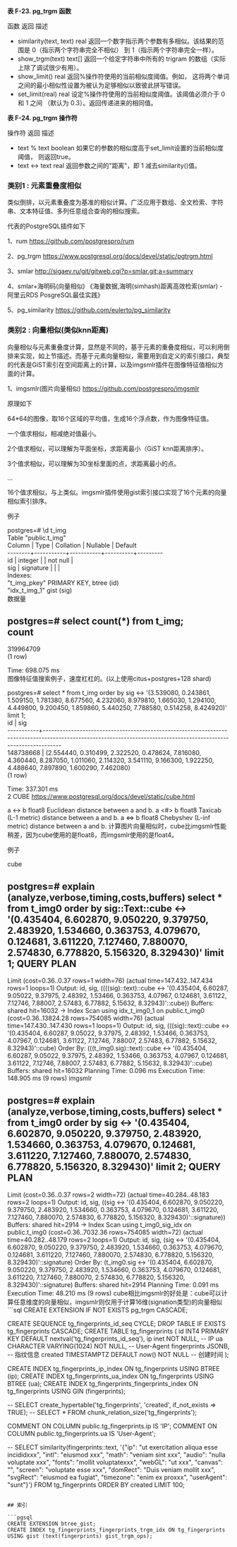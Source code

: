 **表 F-23. pg_trgm 函数**

函数	返回	描述
- similarity(text, text)	real	返回一个数字指示两个参数有多相似。该结果的范围是 0（指示两个字符串完全不相似） 到 1（指示两个字符串完全一样）。
- show_trgm(text)	text[]	返回一个给定字符串中所有的 trigram 的数组（实际上除了调试很少有用）。
- show_limit()	real	返回%操作符使用的当前相似度阈值。例如， 这将两个单词之间的最小相似性设置为被认为足够相似以致彼此拼写错误。
- set_limit(real)	real	设定%操作符使用的当前相似度阈值。该阈值必须介于 0 和 1 之间 （默认为 0.3）。返回传递进来的相同值。

**表 F-24. pg_trgm 操作符**

操作符	返回	描述
- text % text	boolean	如果它的参数的相似度高于set_limit设置的当前相似度阈值， 则返回true。
- text <-> text	real	返回参数之间的"距离"，即 1 减去similarity()值。

### 类别1 : 元素重叠度相似
类似倒排，以元素重叠度为基准的相似计算。广泛应用于数组、全文检索、字符串、文本特征值、多列任意组合查询的相似搜索。

代表的PostgreSQL插件如下

1、rum
https://github.com/postgrespro/rum

2、pg_trgm
https://www.postgresql.org/docs/devel/static/pgtrgm.html

3、smlar
http://sigaev.ru/git/gitweb.cgi?p=smlar.git;a=summary

4、smlar+海明码(向量相似)
《海量数据,海明(simhash)距离高效检索(smlar) - 阿里云RDS PosgreSQL最佳实践》

5、pg_similarity
https://github.com/eulerto/pg_similarity

### 类别2 : 向量相似(类似knn距离)
向量相似与元素重叠度计算，显然是不同的，基于元素的重叠度相似，可以利用倒排来实现，如上节描述。而基于元素向量相似，需要用到自定义的索引接口，典型的代表是GiST索引在空间距离上的计算，以及imgsmlr插件在图像特征值相似方面的计算。

1、imgsmlr(图片向量相似)
https://github.com/postgrespro/imgsmlr

原理如下

64*64的图像，取16个区域的平均值，生成16个浮点数，作为图像特征值。

一个值求相似，相减绝对值最小。

2个值求相似，可以理解为平面坐标，求距离最小（GiST knn距离排序）。

3个值求相似，可以理解为3D坐标里面的点，求距离最小的点。

...

16个值求相似，与上类似。imgsmlr插件使用gist索引接口实现了16个元素的向量相似索引排序。

例子

postgres=# \d t_img  
                Table "public.t_img"  
 Column |   Type    | Collation | Nullable | Default   
--------+-----------+-----------+----------+---------  
 id     | integer   |           | not null |   
 sig    | signature |           |          |   
Indexes:  
    "t_img_pkey" PRIMARY KEY, btree (id)  
    "idx_t_img_1" gist (sig)  
数据量

postgres=# select count(*) from t_img;  
   count     
-----------  
 319964709  
(1 row)  
  
Time: 698.075 ms  
图像特征值搜索例子，速度杠杠的。(以上使用citus+postgres+128 shard)

postgres=# select * from t_img order by sig <-> '(3.539080, 0.243861, 1.509150, 1.781380, 8.677560, 4.232060, 8.979810, 1.665030, 1.294100, 4.449800, 9.200450, 1.859860, 5.440250, 7.788580, 0.514258, 8.424920)' limit 1;  
    id     |                                                                               sig                                                                                  
-----------+------------------------------------------------------------------------------------------------------------------------------------------------------------------  
 148738668 | (2.554440, 0.310499, 2.322520, 0.478624, 7.816080, 4.360440, 8.287050, 1.011060, 2.114320, 3.541110, 9.166300, 1.922250, 4.488640, 7.897890, 1.600290, 7.462080)  
(1 row)  
  
Time: 337.301 ms  
2 CUBE
https://www.postgresql.org/docs/devel/static/cube.html

a <-> b	float8	Euclidean distance between a and b.
a <#> b	float8	Taxicab (L-1 metric) distance between a and b.
a <=> b	float8	Chebyshev (L-inf metric) distance between a and b.
计算图片向量相似时，cube比imgsmlr性能稍差，因为cube使用的是float8，而imgsmlr使用的是float4。

例子

cube

postgres=# explain (analyze,verbose,timing,costs,buffers) select * from t_img0 order by sig::Text::cube <-> '(0.435404, 6.602870, 9.050220, 9.379750, 2.483920, 1.534660, 0.363753, 4.079670, 0.124681, 3.611220, 7.127460, 7.880070, 2.574830, 6.778820, 5.156320, 8.329430)' limit 1;
                                                                                                   QUERY PLAN                                                                                                   
----------------------------------------------------------------------------------------------------------------------------------------------------------------------------------------------------------------
 Limit  (cost=0.36..0.37 rows=1 width=76) (actual time=147.432..147.434 rows=1 loops=1)
   Output: id, sig, ((((sig)::text)::cube <-> '(0.435404, 6.60287, 9.05022, 9.37975, 2.48392, 1.53466, 0.363753, 4.07967, 0.124681, 3.61122, 7.12746, 7.88007, 2.57483, 6.77882, 5.15632, 8.32943)'::cube))
   Buffers: shared hit=16032
   ->  Index Scan using idx_t_img0_1 on public.t_img0  (cost=0.36..13824.28 rows=754085 width=76) (actual time=147.430..147.430 rows=1 loops=1)
         Output: id, sig, (((sig)::text)::cube <-> '(0.435404, 6.60287, 9.05022, 9.37975, 2.48392, 1.53466, 0.363753, 4.07967, 0.124681, 3.61122, 7.12746, 7.88007, 2.57483, 6.77882, 5.15632, 8.32943)'::cube)
         Order By: (((t_img0.sig)::text)::cube <-> '(0.435404, 6.60287, 9.05022, 9.37975, 2.48392, 1.53466, 0.363753, 4.07967, 0.124681, 3.61122, 7.12746, 7.88007, 2.57483, 6.77882, 5.15632, 8.32943)'::cube)
         Buffers: shared hit=16032
 Planning Time: 0.096 ms
 Execution Time: 148.905 ms
(9 rows)
imgsmlr

postgres=# explain (analyze,verbose,timing,costs,buffers) select * from t_img0 order by sig <-> '(0.435404, 6.602870, 9.050220, 9.379750, 2.483920, 1.534660, 0.363753, 4.079670, 0.124681, 3.611220, 7.127460, 7.880070, 2.574830, 6.778820, 5.156320, 8.329430)' limit 2;
                                                                                                    QUERY PLAN                                                                                                    
------------------------------------------------------------------------------------------------------------------------------------------------------------------------------------------------------------------
 Limit  (cost=0.36..0.37 rows=2 width=72) (actual time=40.284..48.183 rows=2 loops=1)
   Output: id, sig, ((sig <-> '(0.435404, 6.602870, 9.050220, 9.379750, 2.483920, 1.534660, 0.363753, 4.079670, 0.124681, 3.611220, 7.127460, 7.880070, 2.574830, 6.778820, 5.156320, 8.329430)'::signature))
   Buffers: shared hit=2914
   ->  Index Scan using t_img0_sig_idx on public.t_img0  (cost=0.36..7032.36 rows=754085 width=72) (actual time=40.282..48.179 rows=2 loops=1)
         Output: id, sig, (sig <-> '(0.435404, 6.602870, 9.050220, 9.379750, 2.483920, 1.534660, 0.363753, 4.079670, 0.124681, 3.611220, 7.127460, 7.880070, 2.574830, 6.778820, 5.156320, 8.329430)'::signature)
         Order By: (t_img0.sig <-> '(0.435404, 6.602870, 9.050220, 9.379750, 2.483920, 1.534660, 0.363753, 4.079670, 0.124681, 3.611220, 7.127460, 7.880070, 2.574830, 6.778820, 5.156320, 8.329430)'::signature)
         Buffers: shared hit=2914
 Planning Time: 0.091 ms
 Execution Time: 48.210 ms
(9 rows)
cube相比imgsmlr的好处是：cube可以计算任意维度的向量相似，imgsmlr则仅用于计算16维(signation类型)的向量相似```sql
CREATE EXTENSION IF NOT EXISTS pg_trgm CASCADE;

CREATE SEQUENCE tg_fingerprints_id_seq CYCLE;
DROP TABLE IF EXISTS tg_fingerprints CASCADE;
CREATE TABLE tg_fingerprints (
	id INT4 PRIMARY KEY DEFAULT nextval('tg_fingerprints_id_seq'),
	ip inet NOT NULL,  -- IP
	ua CHARACTER VARYING(1024) NOT NULL,  -- User-Agent
	fingerprints JSONB, -- 指纹信息
	created TIMESTAMPTZ DEFAULT now() NOT NULL	-- 创建时间
);

CREATE INDEX tg_fingerprints_ip_index ON tg_fingerprints USING BTREE (ip);
CREATE INDEX tg_fingerprints_ua_index ON tg_fingerprints USING BTREE (ua);
CREATE INDEX tg_fingerprints_fingerprints_index ON tg_fingerprints USING GIN (fingerprints);

-- SELECT create_hypertable('tg_fingerprints', 'created', if_not_exists => TRUE);
-- SELECT * FROM chunk_relation_size('tg_fingerprints');

COMMENT ON COLUMN public.tg_fingerprints.ip IS 'IP';
COMMENT ON COLUMN public.tg_fingerprints.ua IS 'User-Agent';

-- SELECT similarity(fingerprints::text, '{"ip": "ut exercitation aliqua esse incididxxx", "intl": "eiusmod xxx", "math": "veniam sint xxx", "audio": "nulla voluptate xxx", "fonts": "mollit voluptatexxx", "webGL": "ut xxx", "canvas": "", "screen": "voluptate esse xxx", "domRect": "Duis veniam mollit xxx", "svgRect": "eiusmod ea fugiat", "timezone": "enim ex proxxx", "userAgent": "sunt"}') FROM tg_fingerprints ORDER BY created LIMIT 100;
```

## 索引

```pgsql
CREATE EXTENSION btree_gist;
CREATE INDEX tg_fingerprints_fingerprints_trgm_idx ON tg_fingerprints USING gist (text(fingerprints) gist_trgm_ops);
```


